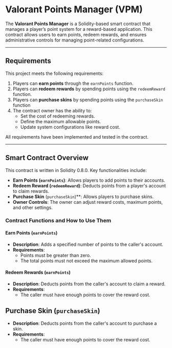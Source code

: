 # Valorant Points Manager (VPM)
The **Valorant Points Manager** is a Solidity-based smart contract that manages a player’s point system for a reward-based application. This contract allows users to earn points, redeem rewards, and ensures administrative controls for managing point-related configurations.

---

## Requirements
This project meets the following requirements:
1. Players can **earn points** through the `earnPoints` function.
2. Players can **redeem rewards** by spending points using the `redeemReward` function.
3. Players can **purchase skins** by spending points using the `purchaseSkin` function
4. The contract owner has the ability to:
   - Set the cost of redeeming rewards.
   - Define the maximum allowable points.
   - Update system configurations like reward cost.

All requirements have been implemented and tested in the contract.

---

## Smart Contract Overview
This contract is written in Solidity 0.8.0. Key functionalities include:
- **Earn Points (`earnPoints`)**: Allows players to add points to their accounts.
- **Redeem Reward (`redeemReward`)**: Deducts points from a player's account to claim rewards.
- **Purchase Skin** (`purchaseSkin`)**: Allows players to purchase skins.
- **Owner Controls**: The owner can adjust reward costs, maximum points, and other settings.

### Contract Functions and How to Use Them

#### Earn Points (`earnPoints`)
- **Description**: Adds a specified number of points to the caller's account.
- **Requirements**:
  - Points must be greater than zero.
  - The total points must not exceed the maximum allowed points.

#### Redeem Rewards (`earnPoints`)
- **Description**: Deducts points from the caller's account to claim a reward.
- **Requirements**:
  - The caller must have enough points to cover the reward cost.

## Purchase Skin (`purchaseSkin`)
- **Description**: Deducts points from the caller's account to purchase a skin.
- **Requirements**:
  - The caller must have enough points to cover the reward cost.
